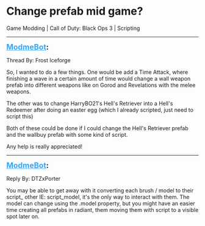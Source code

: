 # Change prefab mid game?
Game Modding | Call of Duty: Black Ops 3 | Scripting

---
<strong style="font-size: 1.4em;"><span style="text-decoration: underline;text-decoration-color: #34a7f9;"><span style="color:#34a7f9;">ModmeBot</span></span>:</strong>

<p>Thread By: Frost Iceforge<br /><p style="text-align:left;">So, I wanted to do a few things. One would be add a Time Attack, where finishing a wave in a certain amount of time would change a wall weapon prefab into different weapons like on Gorod and Revelations with the melee weapons.</p><p style="text-align:left;">The other was to change HarryBO21&#39;s Hell&#39;s Retriever into a Hell&#39;s Redeemer after doing an easter egg (which I already scripted, just need to script this)</p><p style="text-align:left;">Both of these could be done if I could change the Hell&#39;s Retriever prefab and the wallbuy prefab with some kind of script. </p><p style="text-align:left;">Any help is really appreciated!</p></p>

---
<strong style="font-size: 1.4em;"><span style="text-decoration: underline;text-decoration-color: #34a7f9;"><span style="color:#34a7f9;">ModmeBot</span></span>:</strong>

<p>Reply By: DTZxPorter<br /><p style="text-align:left;">You may be able to get away with it converting each brush / model to their script_ other IE: script_model, it&#39;s the only way to interact with them. The model can change using the .model property, but you might have an easier time creating all prefabs in radiant, them moving them with script to a visible spot later on.</p></p>
